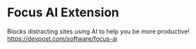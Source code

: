 # Focus AI Extension
 Blocks distracting sites using AI to help you be more productive!
https://devpost.com/software/focus-ai
